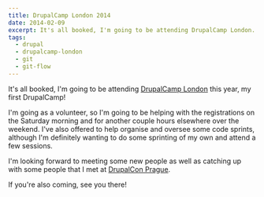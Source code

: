```yaml
---
title: DrupalCamp London 2014
date: 2014-02-09
excerpt: It's all booked, I'm going to be attending DrupalCamp London.
tags:
  - drupal
  - drupalcamp-london
  - git
  - git-flow
---
```

It's all booked, I'm going to be attending [DrupalCamp London](http://2014.drupalcamplondon.co.uk) this year, my first DrupalCamp!

I'm going as a volunteer, so I'm going to be helping with the registrations on the Saturday morning and for another couple hours elsewhere over the weekend. I've also offered to help organise and oversee some code sprints, although I'm definitely wanting to do some sprinting of my own and attend a few sessions.

I'm looking forward to meeting some new people as well as catching up with some people that I met at [DrupalCon Prague](http://prague2013.drupal.org).

If you're also coming, see you there!
